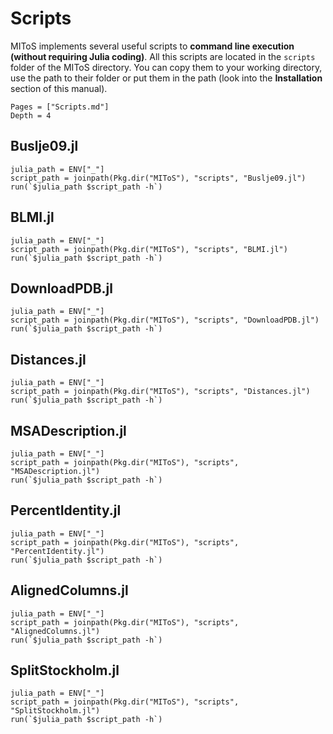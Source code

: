 # Scripts

MIToS implements several useful scripts to **command line execution
(without requiring Julia coding)**. All this scripts are located in the `scripts` folder
of the MIToS directory. You can copy them to your working directory, use the path to
their folder or put them in the path
(look into the **Installation** section of this manual).  

```@contents
Pages = ["Scripts.md"]
Depth = 4
```  

## Buslje09.jl

```@repl
julia_path = ENV["_"]
script_path = joinpath(Pkg.dir("MIToS"), "scripts", "Buslje09.jl")
run(`$julia_path $script_path -h`)
```  

## BLMI.jl

```@repl
julia_path = ENV["_"]
script_path = joinpath(Pkg.dir("MIToS"), "scripts", "BLMI.jl")
run(`$julia_path $script_path -h`)
```  

## DownloadPDB.jl

```@repl
julia_path = ENV["_"]
script_path = joinpath(Pkg.dir("MIToS"), "scripts", "DownloadPDB.jl")
run(`$julia_path $script_path -h`)
```  

## Distances.jl

```@repl
julia_path = ENV["_"]
script_path = joinpath(Pkg.dir("MIToS"), "scripts", "Distances.jl")
run(`$julia_path $script_path -h`)
```  

## MSADescription.jl

```@repl
julia_path = ENV["_"]
script_path = joinpath(Pkg.dir("MIToS"), "scripts", "MSADescription.jl")
run(`$julia_path $script_path -h`)
```  

## PercentIdentity.jl

```@repl
julia_path = ENV["_"]
script_path = joinpath(Pkg.dir("MIToS"), "scripts", "PercentIdentity.jl")
run(`$julia_path $script_path -h`)
```  

## AlignedColumns.jl

```@repl
julia_path = ENV["_"]
script_path = joinpath(Pkg.dir("MIToS"), "scripts", "AlignedColumns.jl")
run(`$julia_path $script_path -h`)
```  

## SplitStockholm.jl

```@repl
julia_path = ENV["_"]
script_path = joinpath(Pkg.dir("MIToS"), "scripts", "SplitStockholm.jl")
run(`$julia_path $script_path -h`)
```  
